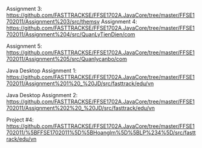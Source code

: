 Assignment 3: https://github.com/FASTTRACKSE/FFSE1702A.JavaCore/tree/master/FFSE1702011/Assignment%203/src/themsv
Assignment 4: https://github.com/FASTTRACKSE/FFSE1702A.JavaCore/tree/master/FFSE1702011/Assignment%204/src/QuanLyTienDien/com

Assignment 5: https://github.com/FASTTRACKSE/FFSE1702A.JavaCore/tree/master/FFSE1702011/Assignment%205/src/Quanlycanbo/com

Java Desktop Assignment 1: https://github.com/FASTTRACKSE/FFSE1702A.JavaCore/tree/master/FFSE1702011/Assignment%201%20_%20JD/src/fasttrack/edu/vn

Java Desktop Assignment 2: https://github.com/FASTTRACKSE/FFSE1702A.JavaCore/tree/master/FFSE1702011/Assignment%202%20_%20JD/src/fasttrack/edu/vn

Project #4: https://github.com/FASTTRACKSE/FFSE1702A.JavaCore/tree/master/FFSE1702011/%5BFFSE1702011%5D%5BHoanglm%5D%5BLP%234%5D/src/fasttrack/edu/vn
